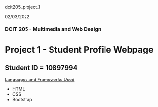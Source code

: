 dcit205_project_1

02/03/2022
### DCIT 205 - Multimedia and Web Design

# Project 1 - Student Profile Webpage
## Student ID = 10897994

<u>Languages and Frameworks Used</u>
- HTML
- CSS
- Bootstrap
